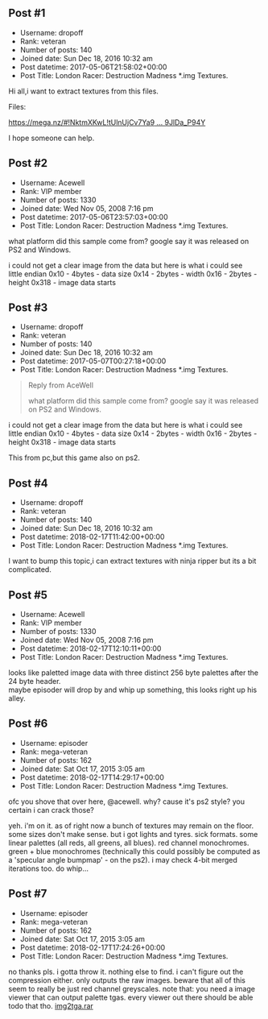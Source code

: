 ## Post #1
- Username: dropoff
- Rank: veteran
- Number of posts: 140
- Joined date: Sun Dec 18, 2016 10:32 am
- Post datetime: 2017-05-06T21:58:02+00:00
- Post Title: London Racer: Destruction Madness *.img Textures.

Hi all,i want to extract textures from this files.

Files: 

[https://mega.nz/#!NktmXKwL!tUlnUjCv7Ya9 ... 9JlDa_P94Y](https://mega.nz/#!NktmXKwL!tUlnUjCv7Ya9omAj7r-WAz3-NFkPt0zjI9JlDa_P94Y)

I hope someone can help.
## Post #2
- Username: Acewell
- Rank: VIP member
- Number of posts: 1330
- Joined date: Wed Nov 05, 2008 7:16 pm
- Post datetime: 2017-05-06T23:57:03+00:00
- Post Title: London Racer: Destruction Madness *.img Textures.

what platform did this sample come from? google say it was released on PS2 and Windows.

i could not get a clear image from the data but here is what i could see   
little endian
0x10 - 4bytes - data size
0x14 - 2bytes - width
0x16 - 2bytes - height
0x318 - image data starts
## Post #3
- Username: dropoff
- Rank: veteran
- Number of posts: 140
- Joined date: Sun Dec 18, 2016 10:32 am
- Post datetime: 2017-05-07T00:27:18+00:00
- Post Title: London Racer: Destruction Madness *.img Textures.

> Reply from AceWell
>
> what platform did this sample come from? google say it was released on PS2 and Windows.

i could not get a clear image from the data but here is what i could see   
little endian
0x10 - 4bytes - data size
0x14 - 2bytes - width
0x16 - 2bytes - height
0x318 - image data starts

This from pc,but this game also on ps2.
## Post #4
- Username: dropoff
- Rank: veteran
- Number of posts: 140
- Joined date: Sun Dec 18, 2016 10:32 am
- Post datetime: 2018-02-17T11:42:00+00:00
- Post Title: London Racer: Destruction Madness *.img Textures.

I want to bump this topic,i can extract textures with ninja ripper but its a bit complicated.
## Post #5
- Username: Acewell
- Rank: VIP member
- Number of posts: 1330
- Joined date: Wed Nov 05, 2008 7:16 pm
- Post datetime: 2018-02-17T12:10:11+00:00
- Post Title: London Racer: Destruction Madness *.img Textures.

looks like paletted image data with three distinct 256 byte palettes after the 24 byte header.   
maybe episoder will drop by and whip up something, this looks right up his alley.
## Post #6
- Username: episoder
- Rank: mega-veteran
- Number of posts: 162
- Joined date: Sat Oct 17, 2015 3:05 am
- Post datetime: 2018-02-17T14:29:17+00:00
- Post Title: London Racer: Destruction Madness *.img Textures.

ofc you shove that over here, @acewell. why? cause it's ps2 style? you certain i can crack those? 

yeh. i'm on it. as of right now a bunch of textures may remain on the floor. some sizes don't make sense. but i got lights and tyres. sick formats. some linear palettes (all reds, all greens, all blues). red channel monochromes. green + blue monochromes (technically this could possibly be computed as a 'specular angle bumpmap' - on the ps2). i may check 4-bit merged iterations too. do whip...
## Post #7
- Username: episoder
- Rank: mega-veteran
- Number of posts: 162
- Joined date: Sat Oct 17, 2015 3:05 am
- Post datetime: 2018-02-17T17:24:26+00:00
- Post Title: London Racer: Destruction Madness *.img Textures.

no thanks pls. i gotta throw it. nothing else to find. i can't figure out the compression either. only outputs the raw images. beware that all of this seem to really be just red channel greyscales. note that: you need a image viewer that can output palette tgas. every viewer out there should be able todo that tho. 
[img2tga.rar](https://xentaxbackup.github.io/file/13924_img2tga.rar)
